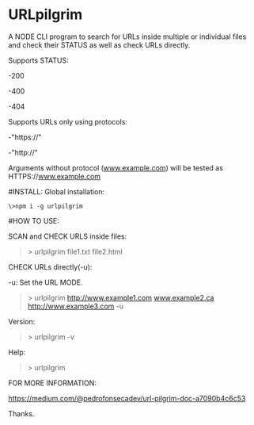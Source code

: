 # URLpilgrim

A NODE CLI program to search for URLs inside multiple or individual files and check their STATUS as well as check URLs directly.

Supports STATUS:

 \-200
 
 \-400
 
 \-404
 
Supports URLs only using protocols:

\-"https://"

\-"http://"

Arguments without protocol (www.example.com) will be tested as HTTPS://www.example.com

#INSTALL:
Global installation:
```
\>npm i -g urlpilgrim
```
#HOW TO USE:

SCAN and CHECK URLS inside files:

> \> urlpilgrim file1.txt file2.html 

CHECK URLs directly(-u):

-u: Set the URL MODE. 

> \> urlpilgrim http://www.example1.com www.example2.ca http://www.example3.com -u

Version:

> \> urlpilgrim -v  

Help:
> \> urlpilgrim

FOR MORE INFORMATION:

https://medium.com/@pedrofonsecadev/url-pilgrim-doc-a7090b4c6c53

Thanks.
